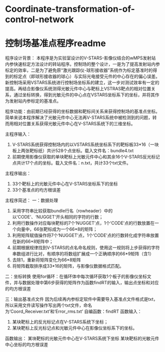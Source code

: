 # Coordinate-transformation-of-control-network
# 控制场基准点程序readme
程序设计背景：
本程序是为实验室设计的V-STARS-影像仪结合的wMPS发射站内参快速标定方法设计的转站程序。控制场的整个设计，一是为了提高发射站内参标定的效率，二是为了避免原“激光跟踪仪-球形接收器”系统作为标定基准时的得到的标定点（即球形接收器的球心）与实际光电接受元件的中心存在的偏心误差。
新控制场采用VSTARS系统进行控制场坐标系的建立，这一步对测试效率有一定的提高。再结合影像仪系统测得光敏元件中心与靶标上VSTRAS靶点的相对位置关系，通过坐标转换，得到光敏元件的中心点在VSTARS坐标系下的坐标，并将其作为发射站内参标定的基准点。

程序功能：由前期已经获得的坐标数据和靶标间关系来获得控制场的基准点坐标。简单来说本程序解决了光敏元件中心无法再V-STARS系统中被检测到的问题，转而用相对位置关系获得光敏元件中心在V-STARS系统下的三维坐标。

主程序输入：
1.	V-STARS系统获得控制场内的以VSTARS系统坐标系下的靶标板33*16（一块板上两张靶标纸）共计528个点坐标。载入文件名：bundle4.txt
2.	前期使用影像仪获取的单块靶标上光敏元件中心和其余16个V-STARS反光标记点共计17个点的坐标。载入文件名：n.txt，共计33个txt文件。

主程序输出：
1.	33个靶标上的光敏元件中心在V-STARS坐标系下的坐标
2.	33个基准点的均方根误差

主程序简述：
一：数据处理
1.	采用字符串比较获取bundle行名（rowheader）中的以‘CODE’、‘NUGGET’开头相同的字符的行数；
2.	利用行数操作对应每块靶标的7个‘NUGGET’点，1个‘CODE’点的行数放置在一个向量中，66张靶标成为一个66*8的矩阵；
3.	利用矩阵赋值操作将7个‘NUGGET’点，1个‘CODE’点的行数转化成字符串放置在新的66*8矩阵中；
4.	前期根据规律找到V-STARS的点名命名规则，使用这一规则将上步获得的字符串数组进行比对，有顺序的将数组扩展成一个正确顺序的66*9矩阵（含1）
5.	去除1，重新将矩阵变化为66*8矩阵
6.	将矩阵截取排序成33*16的矩阵，与影像仪数据格式匹配。

二：坐标转换
使用for循环：在循环体中每次循环获取1个板子的影像仪坐标文件，并与数据处理中第6步获得的矩阵作为函数findRT的输入，输出点坐标和对应的均方根误差

三：输出基准点文件
	因为后续再内参标定软件中需要导入基准点文件格式是txt，所以采用文件读写操作写出两个txt文件，命名为‘Coord_Receiver.txt’和‘Error_rms.txt’
自编函数：findRT
函数输入：
1.	某块靶标上的反光标记点在V-STARS系统下坐标；
2.	某块靶标上反光标记点和光敏元件中心在影像仪坐标系下的坐标。

函数输出：
某块靶标的光敏元件中心在V-STARS系统下坐标
某块靶标的光敏元件中心坐标的均方根误差
 
